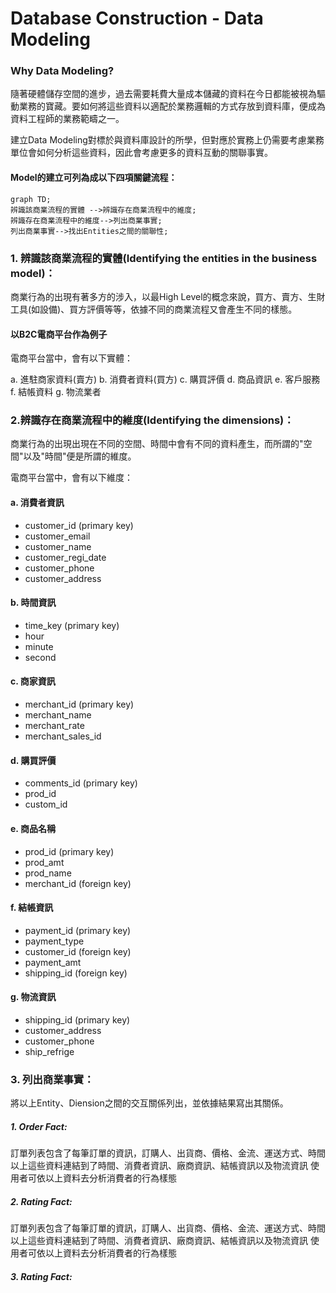 
# Database Construction - Data Modeling
###  Why Data Modeling?
隨著硬體儲存空間的進步，過去需要耗費大量成本儲藏的資料在今日都能被視為驅動業務的寶藏。要如何將這些資料以適配於業務邏輯的方式存放到資料庫，便成為資料工程師的業務範疇之一。

建立Data Modeling對標於與資料庫設計的所學，但對應於實務上仍需要考慮業務單位會如何分析這些資料，因此會考慮更多的資料互動的關聯事實。

#### Model的建立可列為成以下四項關鍵流程：

```mermaid
graph TD;
辨識該商業流程的實體 -->辨識存在商業流程中的維度;
辨識存在商業流程中的維度-->列出商業事實;
列出商業事實-->找出Entities之間的關聯性;
```

### 1. 辨識該商業流程的實體(Identifying the entities in the business model)：
商業行為的出現有著多方的涉入，以最High Level的概念來說，買方、賣方、生財工具(如設備)、買方評價等等，依據不同的商業流程又會產生不同的樣態。
    
#### 以B2C電商平台作為例子
電商平台當中，會有以下實體：

a. 進駐商家資料(賣方)
b. 消費者資料(買方)
c. 購買評價
d. 商品資訊
e. 客戶服務
f. 結帳資料
g. 物流業者


### 2.辨識存在商業流程中的維度(Identifying the dimensions)：
商業行為的出現出現在不同的空間、時間中會有不同的資料產生，而所謂的"空間"以及"時間"便是所謂的維度。
    
電商平台當中，會有以下維度：

#### a. 消費者資訊
    
* customer_id (primary key)
* customer_email
* customer_name
* customer_regi_date
* customer_phone
* customer_address
    
#### b. 時間資訊

* time_key (primary key)
* hour
* minute
* second

#### c. 商家資訊

* merchant_id (primary key)
* merchant_name
* merchant_rate
* merchant_sales_id
    
#### d. 購買評價

* comments_id (primary key)
* prod_id
* custom_id

#### e. 商品名稱

* prod_id (primary key)
* prod_amt
* prod_name
* merchant_id (foreign key)

#### f. 結帳資訊

* payment_id (primary key)
* payment_type
* customer_id (foreign key)
* payment_amt 
* shipping_id (foreign key)

#### g. 物流資訊

* shipping_id (primary key)
* customer_address
* customer_phone
* ship_refrige

### 3. 列出商業事實：
將以上Entity、Diension之間的交互關係列出，並依據結果寫出其關係。

##### 1. Order Fact:
訂單列表包含了每筆訂單的資訊，訂購人、出貨商、價格、金流、運送方式、時間
以上這些資料連結到了時間、消費者資訊、廠商資訊、結帳資訊以及物流資訊
使用者可依以上資料去分析消費者的行為樣態

##### 2. Rating Fact:
訂單列表包含了每筆訂單的資訊，訂購人、出貨商、價格、金流、運送方式、時間
以上這些資料連結到了時間、消費者資訊、廠商資訊、結帳資訊以及物流資訊
使用者可依以上資料去分析消費者的行為樣態

##### 3. Rating Fact:




